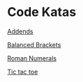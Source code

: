 
# Code Katas

[Addends](addends.md)

[Balanced Brackets](balanced_brackets.md)

[Roman Numerals](roman_numerals.md)

[Tic tac toe](tictactoe.md)
